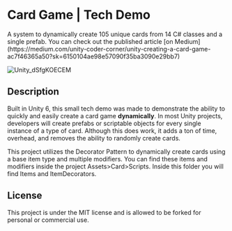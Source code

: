 # Card Game | Tech Demo #
<p>A system to dynamically create 105 unique cards from 14 C# classes and a single prefab. You can check out the published article [on Medium](https://medium.com/unity-coder-corner/unity-creating-a-card-game-ac7f46365a50?sk=6150104ae98e57090f35ba3090e29bb7)</p>

![Unity_dSfgKOECEM](https://github.com/user-attachments/assets/715be121-6f69-4142-8b76-4a1ac1c32aba)

## Description ##
Built in Unity 6, this small tech demo was made to demonstrate the ability to quickly and easily create a card game <b>dynamically</b>.
In most Unity projects, developers will create prefabs or scriptable objects for every single instance of a type of card. Although this does work, it adds a ton of time, overhead, and removes the ability to randomly create cards.

This project utilizes the Decorator Pattern to dynamically create cards using a base item type and multiple modifiers. You can find these items and modifiers inside the project Assets>Card>Scripts. Inside this folder you will find Items and ItemDecorators.

## License ##
This project is under the MIT license and is allowed to be forked for personal or commercial use.
